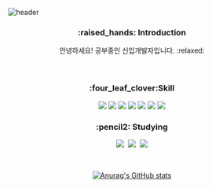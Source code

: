 ![header](https://capsule-render.vercel.app/api?type=soft&color=auto&height=150&section=header&text=cobyoo&fontSize=70&animation=twinkling)

<div align=center>
<!--소개-->
<h3>:raised_hands: Introduction </h3>
안녕하세요! 공부중인 신입개발자입니다. :relaxed:
<br/><br/><br/>


<!--기술스택-->
  <h3>:four_leaf_clover:Skill </h3>
  <!--프론트-->
  <img src="https://img.shields.io/badge/spark-E25A1C?style=for-the-badge&logo=apache spark&logoColor=white">
  <img src="https://img.shields.io/badge/scala-DC322F?style=for-the-badge&logo=scala&logoColor=white">
  <img src="https://img.shields.io/badge/hadoop-66CCFF?style=for-the-badge&logo=apache hadoop&logoColor=white">
  <img src="https://img.shields.io/badge/python-3776AB?style=for-the-badge&logo=python&logoColor=white">
  <img src="https://img.shields.io/badge/linux-FCC624?style=for-the-badge&logo=linux&logoColor=black">
  <img src="https://img.shields.io/badge/github-181717?style=for-the-badge&logo=github&logoColor=white">
  <img src="https://img.shields.io/badge/git-F05032?style=for-the-badge&logo=git&logoColor=white">
  
<br>

<h3 align="center"> :pencil2: Studying </h3>
<p align="center">
    <a href="https://DoIn-Sin.github.io/"><img src="https://img.shields.io/badge/Tech Blog-8a2be2?style=flat-square&logo=GitHub&logoColor=white&link=https://DoIn-Sin.github.io/"/></a>&nbsp
  <a href="https://maroon-chips-b96.notion.site/Data-Engineer-DoIn-Sin-495ea758e5e9426abbaf1d25298703cd"><img src="https://img.shields.io/badge/Notion-000000?style=flat-square&logo=Notion&logoColor=white&link=https://www.instagram.com/woo0_hooo/"/></a>&nbsp
  <a href="shyeon.yoo@gmail.com"><img src="https://img.shields.io/badge/Email-6DB33F?style=flat-square&logo=Google&logoColor=white&link=shyeon.yoo@gmail.com"/></a>
</p>
<br>

[![Anurag's GitHub stats](https://github-readme-stats.vercel.app/api?username=cobyoo&?count_private=true&show_icons=true&theme=radical)](https://github.com/anuraghazra/github-readme-stats)
